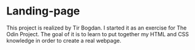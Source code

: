 # Landing-page

This project is realized by Tir Bogdan. I started it as an exercise for The Odin Project. The goal of it is to learn to put together my HTML and CSS knowledge in order to create a real webpage.